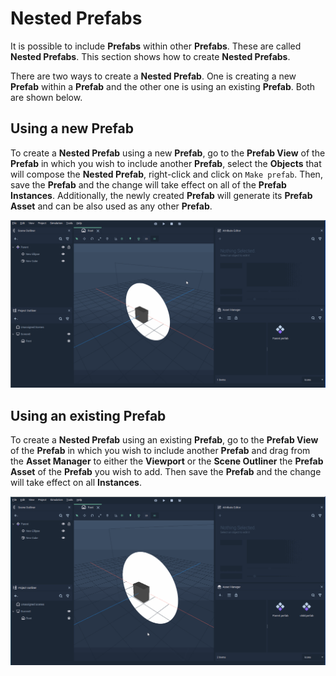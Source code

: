 # Nested Prefabs

It is possible to include **Prefabs** within other **Prefabs**. These are called **Nested Prefabs**. This section shows how to create **Nested Prefabs**.

There are two ways to create a **Nested Prefab**. One is creating a new **Prefab** within a **Prefab** and the other one is using an existing **Prefab**. Both are shown below.

## Using a new Prefab

To create a **Nested Prefab** using a new **Prefab**, go to the **Prefab View** of the **Prefab** in which you wish to include another **Prefab**, select the **Objects** that will compose the **Nested Prefab**, right-click and click on `Make prefab`. Then, save the **Prefab** and the change will take effect on all of the **Prefab Instances**. Additionally, the newly created **Prefab** will generate its **Prefab Asset** and can be also used as any other **Prefab**.

![](../../.gitbook/assets/prefabnested1.gif)

## Using an existing Prefab

To create a **Nested Prefab** using an existing **Prefab**, go to the **Prefab View** of the **Prefab** in which you wish to include another **Prefab** and drag from the **Asset Manager** to either the **Viewport** or the **Scene Outliner** the **Prefab Asset** of the **Prefab** you wish to add. Then save the **Prefab** and the change will take effect on all **Instances**. 

![](../../.gitbook/assets/prefabnested2.gif)

